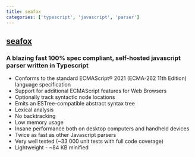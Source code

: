 ```yaml
---
title: seafox
categories: ['typescript', 'javascript', 'parser']
---
```

## [seafox](https://github.com/KFlash/seafox)

### A blazing fast 100% spec compliant, self-hosted javascript parser written in Typescript


* Conforms to the standard ECMAScript® 2021 (ECMA-262 11th Edition) language specification
* Support for additional ECMAScript features for Web Browsers
* Optionally track syntactic node locations
* Emits an ESTree-compatible abstract syntax tree
* Lexical analysis
* No backtracking
* Low memory usage
* Insane performance both on desktop computers and handheld devices
* Twice as fast as other Javascript parsers
* Very well tested (~33 000 unit tests with full code coverage)
* Lightweight - ~84 KB minified
